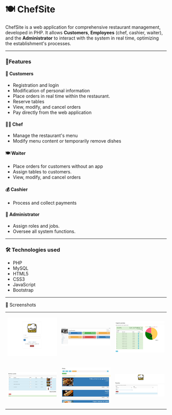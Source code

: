 # 🍽️ ChefSite

ChefSite is a web application for comprehensive restaurant management, developed in PHP.
It allows **Customers**, **Employees** (chef, cashier, waiter), and the **Administrator** to interact with the system in real time, optimizing the establishment's processes.

---

### 🌟Features

#### 👥 **Customers**
- Registration and login
- Modification of personal information
- Place orders in real time within the restaurant.
- Reserve tables
- View, modify, and cancel orders
- Pay directly from the web application

#### 👨‍🍳 **Chef**
- Manage the restaurant's menu
- Modify menu content or temporarily remove dishes

#### 🍽️ **Waiter**
- Place orders for customers without an app
- Assign tables to customers.
- View, modify, and cancel orders

#### 💰 **Cashier**
- Process and collect payments

#### 🏢 **Administrator**
- Assign roles and jobs.
- Oversee all system functions.

---

### 🛠 Technologies used

- PHP
- MySQL
- HTML5
- CSS3
- JavaScript
- Bootstrap

---

📸 Screenshots
<table>
<tr>
  <td>
    
  ![Home](screenshots/chefsite_login.jpg)
    
  </td>
  <td>
    
  ![Dashboard](screenshots/chefsite_dashboard.jpg)
  
  </td>
  <td>
    
  ![Orders report](screenshots/chefsite_delivered_orders_report.jpg)
  
  </td>
</tr> 
<tr>
  <td>
    
  ![Modify order](screenshots/chefsite_modify_order.jpg)
    
  </td>
  <td>
    
  ![Menu](screenshots/chefsite_panel_menu.jpg)
  
  </td>
  <td>
    
  ![Report](screenshots/chefsite_report.jpg)
  
  </td>
</tr> 
</table>
